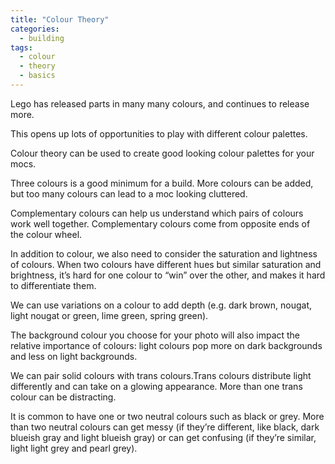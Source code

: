 ```yaml
---
title: "Colour Theory"
categories:
  - building
tags:
  - colour
  - theory
  - basics
---
```


Lego has released parts in many many colours, and continues to release more.

This opens up lots of opportunities to play with different colour palettes.

Colour theory can be used to create good looking colour palettes for your mocs.

Three colours is a good minimum for a build. More colours can be added, but too many colours can lead to a moc looking cluttered.

Complementary colours can help us understand which pairs of colours work well together. Complementary colours come from opposite ends of the colour wheel.

In addition to colour, we also need to consider the saturation and lightness of colours. When two colours have different hues but similar saturation and brightness, it’s hard for one colour to “win” over the other, and makes it hard to differentiate them.

We can use variations on a colour to add depth (e.g. dark brown, nougat, light nougat or green, lime green, spring green).

The background colour you choose for your photo will also impact the relative importance of colours: light colours pop more on dark backgrounds and less on light backgrounds.

We can pair solid colours with trans colours.Trans colours distribute light differently and can take on a glowing appearance. More than one trans colour can be distracting.

It is common to have one or two neutral colours such as black or grey. More than two neutral colours can get messy (if they’re different, like black, dark blueish gray and light blueish gray) or can get confusing (if they’re similar, light light grey and pearl grey).
